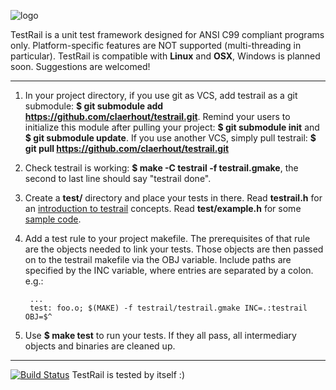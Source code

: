 ![logo](https://github.com/claerhout/testrail/raw/master/testrail-logo.png)

TestRail is a unit test framework designed for ANSI C99 compliant programs only.
Platform-specific features are NOT supported (multi-threading in particular).
TestRail is compatible with **Linux** and **OSX**, Windows is planned soon.
Suggestions are welcomed!

-------------------------------------------------------------------------------

1. In your project directory,
   if you use git as VCS, add testrail as a git submodule:
   **$ git submodule add https://github.com/claerhout/testrail.git**.
   Remind your users to initialize this module after pulling your project:
   **$ git submodule init** and **$ git submodule update**.
   If you use another VCS, simply pull testrail:
   **$ git pull https://github.com/claerhout/testrail.git**
2. Check testrail is working: **$ make -C testrail -f testrail.gmake**,
   the second to last line should say "testrail done".
3. Create a **test/** directory and place your tests in there.
   Read **testrail.h** for an [introduction to testrail](https://github.com/claerhout/testrail/blob/master/testrail.h) concepts.
   Read **test/example.h** for some [sample code](https://github.com/claerhout/testrail/blob/master/test/example.c).
4. Add a test rule to your project makefile.
   The prerequisites of that rule are the objects needed to link your tests.
   Those objects are then passed on to the testrail makefile via the OBJ variable.
   Include paths are specified by the INC variable, where entries are separated by a colon.
   e.g.:

		...
		test: foo.o; $(MAKE) -f testrail/testrail.gmake INC=.:testrail OBJ=$^
5. Use **$ make test** to run your tests.
   If they all pass, all intermediary objects and binaries are cleaned up.

-------------------------------------------------------------------------------

[![Build Status](https://secure.travis-ci.org/claerhout/testrail.png?branch=master)](http://travis-ci.org/claerhout/testrail)
TestRail is tested by itself :)